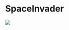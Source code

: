 # SpaceInvader
<img src = https://user-images.githubusercontent.com/11141804/54443688-b85d2a00-4706-11e9-95ef-c48109c9f9be.png>
